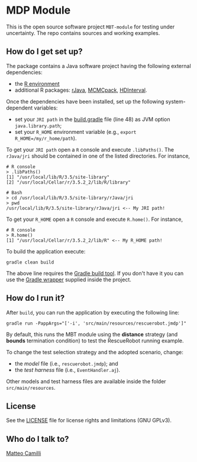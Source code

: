 # MDP Module

This is the open source software project `MBT-module` for testing under uncertainty.
The repo contains sources and working examples.

## How do I get set up?

The package contains a Java software project having the following external dependencies:
* the [R environment](https://www.r-project.org/)
* additional R packages: [rJava](https://cran.r-project.org/web/packages/rJava/index.html), [MCMCpack](https://cran.r-project.org/web/packages/MCMCpack/index.html), [HDInterval](https://cran.r-project.org/web/packages/HDInterval/index.html).

Once the dependencies have been installed, set up the following system-dependent variables:
* set your `JRI path` in the [build.gradle](build.gradle) file (line 48) as JVM option `java.library.path`;
* set your `R_HOME` environment variable (e.g., `export R_HOME=/my/r_home/path`).

To get your `JRI path` open a `R` console and execute `.libPaths()`.
The `rJava/jri` should be contained in one of the listed directories.
For instance,

```
# R console
> .libPaths()
[1] "/usr/local/lib/R/3.5/site-library"        
[2] "/usr/local/Cellar/r/3.5.2_2/lib/R/library"

# Bash
> cd /usr/local/lib/R/3.5/site-library/rJava/jri
> pwd
/usr/local/lib/R/3.5/site-library/rJava/jri <-- My JRI path!
```

To get your `R_HOME` open a `R` console and execute `R.home()`.
For instance,

```
# R console
> R.home()
[1] "/usr/local/Cellar/r/3.5.2_2/lib/R" <-- My R_HOME path!
```


To build the application execute:
```
gradle clean build
```

The above line requires the [Gradle build tool](https://gradle.org/).
If you don't have it you can use the [Gradle wrapper](https://docs.gradle.org/current/userguide/gradle_wrapper.html) supplied inside the project.

## How do I run it?

After `build`, you can run the application by executing the following line:
```
gradle run -PappArgs="['-i', 'src/main/resources/rescuerobot.jmdp']"
```

By default, this runs the MBT module using the **distance** strategy (and **bounds** termination condition) to test the RescueRobot running example.

To change the test selection strategy and the adopted scenario,
change:
* the *model* file (i.e., `rescuerobot.jmdp`); and
* the *test harness* file (i.e., `EventHandler.aj`).

Other models and test harness files are available inside the folder `src/main/resources`.


## License

See the [LICENSE](LICENSE.txt) file for license rights and limitations (GNU GPLv3).

## Who do I talk to?

[Matteo Camilli](matteo.camilli@unibz.it)
